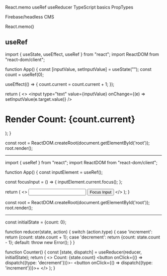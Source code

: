React.memo
useRef
useReducer
TypeScript basics
PropTypes

Firebase/headless CMS

React.memo()

## useRef

import { useState, useEffect, useRef } from "react";
import ReactDOM from "react-dom/client";

function App() {
const [inputValue, setInputValue] = useState("");
const count = useRef(0);

useEffect(() => {
count.current = count.current + 1;
});

return (
<>
<input
type="text"
value={inputValue}
onChange={(e) => setInputValue(e.target.value)}
/>
<h1>Render Count: {count.current}</h1>
</>
);
}

const root = ReactDOM.createRoot(document.getElementById('root'));
root.render(<App />);

---

import { useRef } from "react";
import ReactDOM from "react-dom/client";

function App() {
const inputElement = useRef();

const focusInput = () => {
inputElement.current.focus();
};

return (
<>
<input type="text" ref={inputElement} />
<button onClick={focusInput}>Focus Input</button>
</>
);
}

const root = ReactDOM.createRoot(document.getElementById('root'));
root.render(<App />);

---

const initialState = {count: 0};

function reducer(state, action) {
switch (action.type) {
case 'increment':
return {count: state.count + 1};
case 'decrement':
return {count: state.count - 1};
default:
throw new Error();
}
}

function Counter() {
const [state, dispatch] = useReducer(reducer, initialState);
return (
<>
Count: {state.count}
<button onClick={() => dispatch({type: 'decrement'})}>-</button>
<button onClick={() => dispatch({type: 'increment'})}>+</button>
</>
);
}
